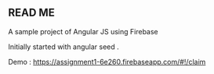## READ ME ##

A sample project of Angular JS using Firebase 

Initially started with angular seed .

Demo : https://assignment1-6e260.firebaseapp.com/#!/claim
